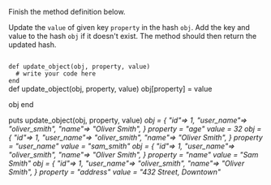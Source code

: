 Finish the method definition below.

Update the `value` of given key `property` in the hash `obj`. Add the key and value to the hash `obj` if it doesn't exist. The method should then return the updated hash.

<codeblock language="ruby" type="exercise" testMode="multipleInput">
<code>
def update_object(obj, property, value)
  # write your code here
end
</code>

<solution>
def update_object(obj, property, value)
  obj[property] = value

  obj
end
</solution>

<testcases>
<caller>
puts update_object(obj, property, value)
</caller>
<testcase>
<i>
obj = {
  "id"=> 1,
  "user_name"=> "oliver_smith",
  "name"=> "Oliver Smith",
}
property = "age"
value = 32
</i>
</testcase>
<testcase>
<i>
obj = {
  "id"=> 1,
  "user_name"=> "oliver_smith",
  "name"=> "Oliver Smith",
}
property = "user_name"
value = "sam_smith"
</i>
</testcase>
<testcase>
<i>
obj = {
  "id"=> 1,
  "user_name"=> "oliver_smith",
  "name"=> "Oliver Smith",
}
property = "name"
value = "Sam Smith"
</i>
</testcase>
<testcase>
<i>
obj = {
  "id"=> 1,
  "user_name"=> "oliver_smith",
  "name"=> "Oliver Smith",
}
property = "address"
value = "432 Street, Downtown"
</i>
</testcase>
</testcases>
</codeblock>